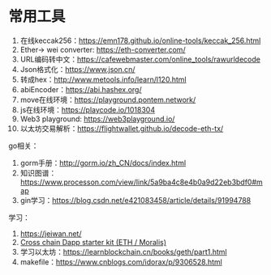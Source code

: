 # 常用工具

1. 在线keccak256：https://emn178.github.io/online-tools/keccak_256.html
2. Ether-> wei converter: https://eth-converter.com/
3. URL编码转中文：https://cafewebmaster.com/online_tools/rawurldecode
4. Json格式化：https://www.json.cn/
5. 转成hex：http://www.metools.info/learn/l120.html
6. abiEncoder：https://abi.hashex.org/
7. move在线环境：https://playground.pontem.network/
8. js在线环境：https://playcode.io/1018304
9. Web3 playground: https://web3playground.io/
10. 以太坊交易解析：https://flightwallet.github.io/decode-eth-tx/



go相关：

1. gorm手册：http://gorm.io/zh_CN/docs/index.html
2. 知识图谱：https://www.processon.com/view/link/5a9ba4c8e4b0a9d22eb3bdf0#map
3. gin学习：https://blog.csdn.net/e421083458/article/details/91994788



学习：

1. https://jeiwan.net/
2. [Cross chain Dapp starter kit (ETH / Moralis)](https://reactjsexample.com/cross-chain-dapp-starter-kit-eth-moralis/)
3. 学习以太坊：https://learnblockchain.cn/books/geth/part1.html
4. makefile：https://www.cnblogs.com/idorax/p/9306528.html